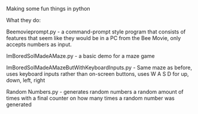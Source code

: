 Making some fun things in python

What they do:

Beemovieprompt.py - a command-prompt style program that consists of features that seem like they would be in a PC from the Bee Movie, only accepts numbers as input.

ImBoredSoIMadeAMaze.py - a basic demo for a maze game

ImBoredSoIMadeAMazeButWithKeyboardInputs.py - Same maze as before, uses keyboard inputs rather than on-screen buttons, uses W A S D for up, down, left, right

Random Numbers.py - generates random numbers a random amount of times with a final counter on how many times a random number was generated
